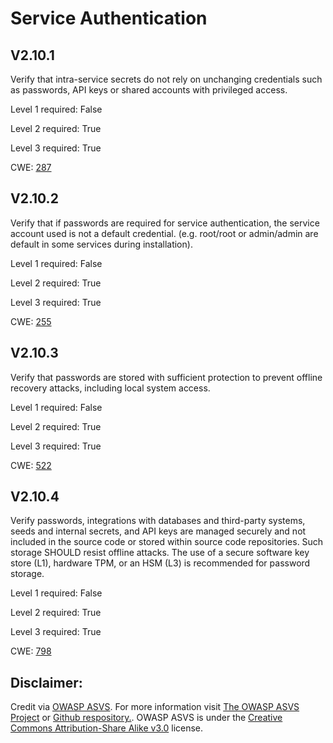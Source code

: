 #  Service Authentication
## V2.10.1
Verify that intra-service secrets do not rely on unchanging credentials such as passwords, API keys or shared accounts with privileged access.
Level 1 required: False
Level 2 required: True
Level 3 required: True
CWE: [287](https://cwe.mitre.org/data/definitions/287)
## V2.10.2
Verify that if passwords are required for service authentication, the service account used is not a default credential. (e.g. root/root or admin/admin are default in some services during installation).
Level 1 required: False
Level 2 required: True
Level 3 required: True
CWE: [255](https://cwe.mitre.org/data/definitions/255)
## V2.10.3
Verify that passwords are stored with sufficient protection to prevent offline recovery attacks, including local system access.
Level 1 required: False
Level 2 required: True
Level 3 required: True
CWE: [522](https://cwe.mitre.org/data/definitions/522)
## V2.10.4
Verify passwords, integrations with databases and third-party systems, seeds and internal secrets, and API keys are managed securely and not included in the source code or stored within source code repositories. Such storage SHOULD resist offline attacks. The use of a secure software key store (L1), hardware TPM, or an HSM (L3) is recommended for password storage.
Level 1 required: False
Level 2 required: True
Level 3 required: True
CWE: [798](https://cwe.mitre.org/data/definitions/798)

## Disclaimer:
Credit via [OWASP ASVS](https://owasp.org/www-project-application-security-verification-standard/). For more information visit [The OWASP ASVS Project](https://owasp.org/www-project-application-security-verification-standard/) or [Github respository.](https://github.com/OWASP/ASVS). OWASP ASVS is under the [Creative Commons Attribution-Share Alike v3.0](https://creativecommons.org/licenses/by-sa/3.0/) license.
